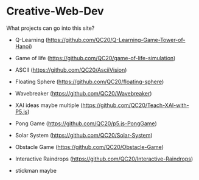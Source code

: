 # Creative-Web-Dev


What projects can go into this site?
- Q-Learning (https://github.com/QC20/Q-Learning-Game-Tower-of-Hanoi)
- Game of life (https://github.com/QC20/game-of-life-simulation)
- ASCII (https://github.com/QC20/AsciiVision)
- Floating Sphere (https://github.com/QC20/floating-sphere)
- Wavebreaker (https://github.com/QC20/Wavebreaker)
- XAI ideas maybe multiple (https://github.com/QC20/Teach-XAI-with-P5.js)
- Pong Game (https://github.com/QC20/p5.js-PongGame)
- Solar System (https://github.com/QC20/Solar-System)
- Obstacle Game (https://github.com/QC20/Obstacle-Game)
- Interactive Raindrops (https://github.com/QC20/Interactive-Raindrops)

- stickman maybe